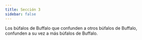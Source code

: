 ```yaml
---
title: Sección 3
sidebar: false
---
```


Los búfalos de Buffalo que confunden a otros búfalos de Buffalo, confunden a su vez a más búfalos de Buffalo.
